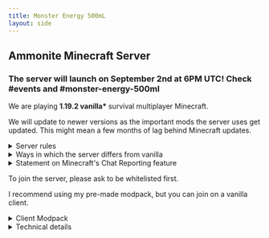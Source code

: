 ```yaml
---
title: Monster Energy 500mL
layout: side
---
```


## Ammonite Minecraft Server

<!-- <div style="text-align: center"><a class="fat" href="map">Server Map</a></div> -->

### The server will launch on September 2nd at 6PM UTC! Check #events and #monster-energy-500ml

We are playing **1.19.2 vanilla\*** survival multiplayer Minecraft.

We will update to newer versions as the important mods the server uses get updated. This might mean a few months of lag behind Minecraft updates.

<details markdown="1"><summary>Server rules</summary>

1. No griefing in general
  * Don't destroy player-built landscapes and structures.
  * (Check the allowed exploits under Technical Details)
2. Don't litter -- Make the map look better and definitely don't make "it worse. e.g.:
  * Permanent Dirt pillars/bridges
  * Floating trees
  * Creeper holes
3. Don't lag out the server. Examples:
  * Stray minecarts
  * Animal pens with too many animals
  * Abusing `/player`
  * Unannounced TNT-duping, chunk-loaders, etc
  * Exceptions can be made, ask in advance for one.

</details>

<details markdown="1"><summary>Ways in which the server differs from vanilla</summary>

* [Spawn chunks](https://minecraft.fandom.com/wiki/Spawn_chunk) are turned off, meaning a player must be around for things to happen.
* You may spawn players with carpet mod's `/player` command.
* No villages will generate. To obtain villagers you will have to cure zombie villagers or breed existing ones.
* Sleeping is disabled. So is [Insomnia](https://minecraft.fandom.com/wiki/Insomnia).
* If there are no players online, overworld daytime ticks are paused.
* Endermen cannot pick up blocks, to prevent them from griefing.
* Maps update in your inventory without you needing to hold them.
* Empty shulker boxes stack up to 64 when dropped on the ground.

Note also that the game is on Hard difficulty, with `keepInventory` off.

We have the syncmatica mod on the server, meaning you can share your litematica schematics with other players.  
I highly recommend designing things in Creative mode before building them in Survival on the server. It makes your life much easier.

</details>

<details markdown="1"><summary>Statement on Minecraft's Chat Reporting feature</summary>

This server is running [No Chat Reports](https://modrinth.com/mod/no-chat-reports) to curb the new chat reporting feature.

This mod strips the cryptographic signatures attached to messages before relaying them to clients, so if you don't also have the mod installed on your client, you will see a "Not Secure" warning on messages sent to you. My modpack below includes the mod.

</details>

To join the server, please ask to be whitelisted first.

I recommend using my pre-made modpack, but you can join on a vanilla client.

<details markdown="1"><summary>Client Modpack</summary>

1. Install [MultiMC Launcher](https://multimc.org/)
2. Open MultiMC
3. Add Instance > Import from zip > Paste in this URL: `https://x.chitin.link/share/etc/mcme500/latest.zip`

</details>

<details markdown="1"><summary>Technical details</summary>

Map was generated in `1.19`. [Seed](https://chunkbase.com/apps/biome-finder#-6065210306164193625): `-6065210306164193625`

Difficulty is Hard. Backups are done every hour.

<details markdown="1"><summary>Gamerules</summary>

Gamerules (that are changed from defaults):

| `disableElytraMovementCheck` |  `true`
| `doInsomnia`                 |  `false`

</details>

<details markdown="1"><summary>Carpet mod options</summary>

We're using these Carpet options:

`stackableShulkerBoxes`
: Empty shulker boxes stack up to 64 when dropped.

`flippinCactus`
: You can flip and rotate blocks when holding a cactus.

`spawnChunksSize 0`
: Spawn chunks are disabled altogether for performance and to obviate the need for digging them out.

`xpNoCooldown`
: XP is absorved with no delay.

`commandPlayer`
: Enables the `/player` command which can be used to simulate a player. This is for if you want to AFK on a farm. Misuse will result in a ban.

... plus a number of fixes and optimizations

</details>

<details markdown="1"><summary>Datapacks</summary>

We have these datapacks installed on the server:

No Villages
: Completely removes villages from the game. Villagers can still be obtained by curing zombie villagers.

No Enderman Griefing
: Endermen cannot pick up blocks. This prevents them from griefing terraformed areas.

Fast Leaf Decay
: Leaves decay much faster after chopping the wood they were attached to.

AFK Display
: Players who are AFK will be greyed out on the player list.

</details>

<details markdown="1"><summary>Allowed exploits</summary>

Please check with me if you want to do an exploit. Here's a list of exploits that are allowed on the server:

TNT-duping 
: Don't do it anywhere near player structures, get at least 2000 blocks out from the spawn or ask me if you want to do it somewhere closer.

Bedrock-breaking
: Freely in the Nether as long as it isn't ugly, ask for permission in the Overworld and the End.

RNG manipulation
: Freely for enchantments, otherwise ask.

</details>

</details>
